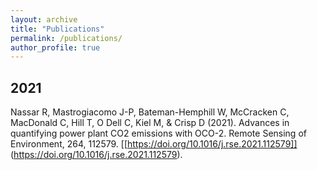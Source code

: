 ```yaml
---
layout: archive
title: "Publications"
permalink: /publications/
author_profile: true
---
```


2021
---
Nassar R, Mastrogiacomo J-P, Bateman-Hemphill W, McCracken C, MacDonald C, Hill T, O Dell C, Kiel M, & Crisp D (2021). Advances in quantifying power plant CO2 emissions with OCO-2. Remote Sensing of Environment, 264, 112579. [[https://doi.org/10.1016/j.rse.2021.112579]] (https://doi.org/10.1016/j.rse.2021.112579).
